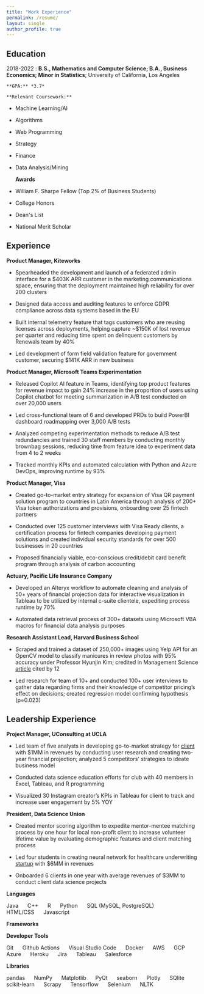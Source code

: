 ```yaml
---
title: "Work Experience"
permalink: /resume/
layout: single
author_profile: true
---
```


Education
---------

2018-2022 
:   **B.S., Mathematics and Computer Science; B.A., Business Economics; Minor in Statistics**; University of California, Los Angeles 

    **GPA:** *3.7*
    
    **Relevant Coursework:** 
* Machine Learning/AI
* Algorithms
* Web Programming
* Strategy
* Finance
* Data Analysis/Mining

    **Awards**
* William F. Sharpe Fellow (Top 2% of Business Students)
* College Honors
* Dean's List
* National Merit Scholar

Experience
----------

**Product Manager, Kiteworks**

* Spearheaded the development and launch of a federated admin interface for a $403K ARR customer in the marketing communications space, ensuring that the deployment maintained high reliability for over 200 clusters

* Designed data access and auditing features to enforce GDPR compliance across data systems based in the EU

* Built internal telemetry feature that tags customers who are reusing licenses across deployments, helping capture ~$150K of lost revenue per quarter and reducing time spent on delinquent customers by Renewals team by 40%

* Led development of form field validation feature for government customer, securing $141K ARR in new business

**Product Manager, Microsoft Teams Experimentation**

* Released Copilot AI feature in Teams, identifying top product features for revenue impact to gain 24% increase in the proportion of users using Copilot chatbot for meeting summarization in A/B test conducted on over 20,000 users

* Led cross-functional team of 6 and developed PRDs to build PowerBI dashboard roadmapping over 3,000 A/B tests

* Analyzed competing experimentation methods to reduce A/B test redundancies and trained 30 staff members by conducting monthly brownbag sessions, reducing time from feature idea to experiment data from 4 to 2 weeks

* Tracked monthly KPIs and automated calculation with Python and Azure DevOps, improving runtime by 93%

**Product Manager, Visa**

* Created go-to-market entry strategy for expansion of Visa QR payment solution program to countries in Latin America through analysis of 200+ Visa token authorizations and provisions, onboarding over 25 fintech partners

* Conducted over 125 customer interviews with Visa Ready clients, a certification process for fintech companies developing payment solutions and created individual security standards for over 500 businesses in 20 countries

* Proposed financially viable, eco-conscious credit/debit card benefit program through analysis of carbon accounting

**Actuary, Pacific Life Insurance Company**

* Developed an Alteryx workflow to automate cleaning and analysis of 50+ years of financial projection data for interactive visualization in Tableau to be utilized by internal c-suite clientele, expediting process runtime by 70%

* Automated data retrieval process of 300+ datasets using Microsoft VBA macros for financial data analysis purposes

**Research Assistant Lead, Harvard Business School**

* Scraped and trained a dataset of 250,000+ images using Yelp API for an OpenCV model to classify manicures in review photos with 95% accuracy under Professor Hyunjin Kim; credited in Management Science [article](https://papers.kimhyunjin.com/Kim_CompetitorInfo.pdf) cited by 12

* Led research for team of 10+ and conducted 100+ user interviews to gather data regarding firms and their knowledge of competitor pricing’s effect on decisions; created regression model confirming hypothesis (p=0.023)

Leadership Experience
----------

**Project Manager, UConsulting at UCLA**

* Led team of five analysts in developing go-to-market strategy for [client](https://www.pickupmusic.com/home-v4-2) with $1MM in revenues by conducting user research and creating two-year financial projection; analyzed 5 competitors’ strategies to ideate business model

* Conducted data science education efforts for club with 40 members in Excel, Tableau, and R programming

* Visualized 30 Instagram creator’s KPIs in Tableau for client to track and increase user engagement by 5% YOY

**President, Data Science Union**

* Created mentor scoring algorithm to expedite mentor-mentee matching process by one hour for local non-profit client to increase volunteer lifetime value by evaluating demographic features and client matching process

* Led four students in creating neural network for healthcare underwriting [startup](https://fedo.ai/) with $6MM in revenues

* Onboarded 6 clients in one year with average revenues of $3MM to conduct client data science projects

**Languages**
<ul style="display: inline; list-style-type: disc; padding: 0; margin: 0;">
  <li style="display: inline; margin-right: 20px;">Java</li>
  <li style="display: inline; margin-right: 20px;">C++</li>
  <li style="display: inline; margin-right: 20px;">R</li>
  <li style="display: inline; margin-right: 20px;">Python</li>
  <li style="display: inline; margin-right: 20px;">SQL (MySQL, PostgreSQL)</li>
  <li style="display: inline; margin-right: 20px;">HTML/CSS</li>
  <li style="display: inline; margin-right: 20px;">Javascript</li>
</ul>

**Frameworks**

**Developer Tools**
<ul style="display: inline; list-style-type: disc; padding: 0; margin: 0;">
  <li style="display: inline; margin-right: 20px;">Git</li>
  <li style="display: inline; margin-right: 20px;">Github Actions</li>
  <li style="display: inline; margin-right: 20px;">Visual Studio Code</li>
  <li style="display: inline; margin-right: 20px;">Docker</li>
  <li style="display: inline; margin-right: 20px;">AWS</li>
  <li style="display: inline; margin-right: 20px;">GCP</li>
  <li style="display: inline; margin-right: 20px;">Azure</li>
  <li style="display: inline; margin-right: 20px;">Heroku</li>
  <li style="display: inline; margin-right: 20px;">Jira</li>
  <li style="display: inline; margin-right: 20px;">Tableau</li>
  <li style="display: inline; margin-right: 20px;">Salesforce</li>
</ul>

**Libraries**
<ul style="display: inline; list-style-type: disc; padding: 0; margin: 0;">
  <li style="display: inline; margin-right: 20px;">pandas</li>
  <li style="display: inline; margin-right: 20px;">NumPy</li>
  <li style="display: inline; margin-right: 20px;">Matplotlib</li>
  <li style="display: inline; margin-right: 20px;">PyQt</li>
  <li style="display: inline; margin-right: 20px;">seaborn</li>
  <li style="display: inline; margin-right: 20px;">Plotly</li>
  <li style="display: inline; margin-right: 20px;">SQlite</li>
  <li style="display: inline; margin-right: 20px;">scikit-learn</li>
  <li style="display: inline; margin-right: 20px;">Scrapy</li>
  <li style="display: inline; margin-right: 20px;">Tensorflow</li>
  <li style="display: inline; margin-right: 20px;">Selenium</li>
  <li style="display: inline; margin-right: 20px;">NLTK</li>
</ul>